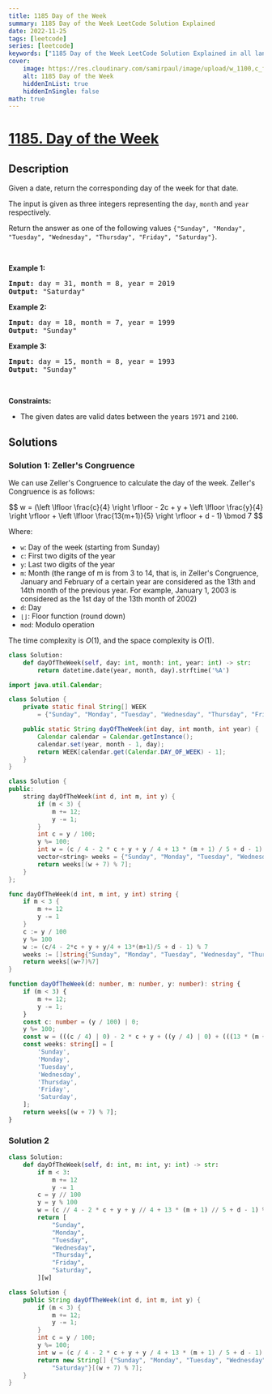 ```yaml
---
title: 1185 Day of the Week
summary: 1185 Day of the Week LeetCode Solution Explained
date: 2022-11-25
tags: [leetcode]
series: [leetcode]
keywords: ["1185 Day of the Week LeetCode Solution Explained in all languages", "1185 Day of the Week", "LeetCode", "leetcode solution in Python3 C++ Java Go PHP Ruby Swift TypeScript Rust C# JavaScript C", "GeeksforGeeks", "InterviewBit", "Coding Ninjas", "HackerRank", "HackerEarth", "CodeChef", "TopCoder", "AlgoExpert", "freeCodeCamp", "Codeforces", "GitHub", "AtCoder", "Samir Paul"]
cover:
    image: https://res.cloudinary.com/samirpaul/image/upload/w_1100,c_fit,co_rgb:FFFFFF,l_text:Arial_75_bold:1185 Day of the Week - Solution Explained/problem-solving.webp
    alt: 1185 Day of the Week
    hiddenInList: true
    hiddenInSingle: false
math: true
---
```



# [1185. Day of the Week](https://leetcode.com/problems/day-of-the-week)


## Description

<p>Given a date, return the corresponding day of the week for that date.</p>

<p>The input is given as three integers representing the <code>day</code>, <code>month</code> and <code>year</code> respectively.</p>

<p>Return the answer as one of the following values&nbsp;<code>{&quot;Sunday&quot;, &quot;Monday&quot;, &quot;Tuesday&quot;, &quot;Wednesday&quot;, &quot;Thursday&quot;, &quot;Friday&quot;, &quot;Saturday&quot;}</code>.</p>

<p>&nbsp;</p>
<p><strong class="example">Example 1:</strong></p>

<pre>
<strong>Input:</strong> day = 31, month = 8, year = 2019
<strong>Output:</strong> &quot;Saturday&quot;
</pre>

<p><strong class="example">Example 2:</strong></p>

<pre>
<strong>Input:</strong> day = 18, month = 7, year = 1999
<strong>Output:</strong> &quot;Sunday&quot;
</pre>

<p><strong class="example">Example 3:</strong></p>

<pre>
<strong>Input:</strong> day = 15, month = 8, year = 1993
<strong>Output:</strong> &quot;Sunday&quot;
</pre>

<p>&nbsp;</p>
<p><strong>Constraints:</strong></p>

<ul>
	<li>The given dates are valid dates between the years <code>1971</code> and <code>2100</code>.</li>
</ul>

## Solutions

### Solution 1: Zeller's Congruence

We can use Zeller's Congruence to calculate the day of the week. Zeller's Congruence is as follows:

$$
w = (\left \lfloor \frac{c}{4} \right \rfloor - 2c + y + \left \lfloor \frac{y}{4} \right \rfloor + \left \lfloor \frac{13(m+1)}{5} \right \rfloor + d - 1) \bmod 7
$$

Where:

-   `w`: Day of the week (starting from Sunday)
-   `c`: First two digits of the year
-   `y`: Last two digits of the year
-   `m`: Month (the range of m is from 3 to 14, that is, in Zeller's Congruence, January and February of a certain year are considered as the 13th and 14th month of the previous year. For example, January 1, 2003 is considered as the 1st day of the 13th month of 2002)
-   `d`: Day
-   `⌊⌋`: Floor function (round down)
-   `mod`: Modulo operation

The time complexity is $O(1)$, and the space complexity is $O(1)$.

<!-- tabs:start -->

```python
class Solution:
    def dayOfTheWeek(self, day: int, month: int, year: int) -> str:
        return datetime.date(year, month, day).strftime('%A')
```

```java
import java.util.Calendar;

class Solution {
    private static final String[] WEEK
        = {"Sunday", "Monday", "Tuesday", "Wednesday", "Thursday", "Friday", "Saturday"};

    public static String dayOfTheWeek(int day, int month, int year) {
        Calendar calendar = Calendar.getInstance();
        calendar.set(year, month - 1, day);
        return WEEK[calendar.get(Calendar.DAY_OF_WEEK) - 1];
    }
}
```

```cpp
class Solution {
public:
    string dayOfTheWeek(int d, int m, int y) {
        if (m < 3) {
            m += 12;
            y -= 1;
        }
        int c = y / 100;
        y %= 100;
        int w = (c / 4 - 2 * c + y + y / 4 + 13 * (m + 1) / 5 + d - 1) % 7;
        vector<string> weeks = {"Sunday", "Monday", "Tuesday", "Wednesday", "Thursday", "Friday", "Saturday"};
        return weeks[(w + 7) % 7];
    }
};
```

```go
func dayOfTheWeek(d int, m int, y int) string {
	if m < 3 {
		m += 12
		y -= 1
	}
	c := y / 100
	y %= 100
	w := (c/4 - 2*c + y + y/4 + 13*(m+1)/5 + d - 1) % 7
	weeks := []string{"Sunday", "Monday", "Tuesday", "Wednesday", "Thursday", "Friday", "Saturday"}
	return weeks[(w+7)%7]
}
```

```ts
function dayOfTheWeek(d: number, m: number, y: number): string {
    if (m < 3) {
        m += 12;
        y -= 1;
    }
    const c: number = (y / 100) | 0;
    y %= 100;
    const w = (((c / 4) | 0) - 2 * c + y + ((y / 4) | 0) + (((13 * (m + 1)) / 5) | 0) + d - 1) % 7;
    const weeks: string[] = [
        'Sunday',
        'Monday',
        'Tuesday',
        'Wednesday',
        'Thursday',
        'Friday',
        'Saturday',
    ];
    return weeks[(w + 7) % 7];
}
```

<!-- tabs:end -->

### Solution 2

<!-- tabs:start -->

```python
class Solution:
    def dayOfTheWeek(self, d: int, m: int, y: int) -> str:
        if m < 3:
            m += 12
            y -= 1
        c = y // 100
        y = y % 100
        w = (c // 4 - 2 * c + y + y // 4 + 13 * (m + 1) // 5 + d - 1) % 7
        return [
            "Sunday",
            "Monday",
            "Tuesday",
            "Wednesday",
            "Thursday",
            "Friday",
            "Saturday",
        ][w]
```

```java
class Solution {
    public String dayOfTheWeek(int d, int m, int y) {
        if (m < 3) {
            m += 12;
            y -= 1;
        }
        int c = y / 100;
        y %= 100;
        int w = (c / 4 - 2 * c + y + y / 4 + 13 * (m + 1) / 5 + d - 1) % 7;
        return new String[] {"Sunday", "Monday", "Tuesday", "Wednesday", "Thursday", "Friday",
            "Saturday"}[(w + 7) % 7];
    }
}
```

<!-- tabs:end -->

<!-- end -->
